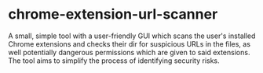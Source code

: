 # chrome-extension-url-scanner
A small, simple tool with a user-friendly GUI which scans the user's installed Chrome extensions and checks their dir for suspicious URLs in the files, as well potentially dangerous permissions which are given to said extensions. The tool aims to simplify the process of identifying security risks.
